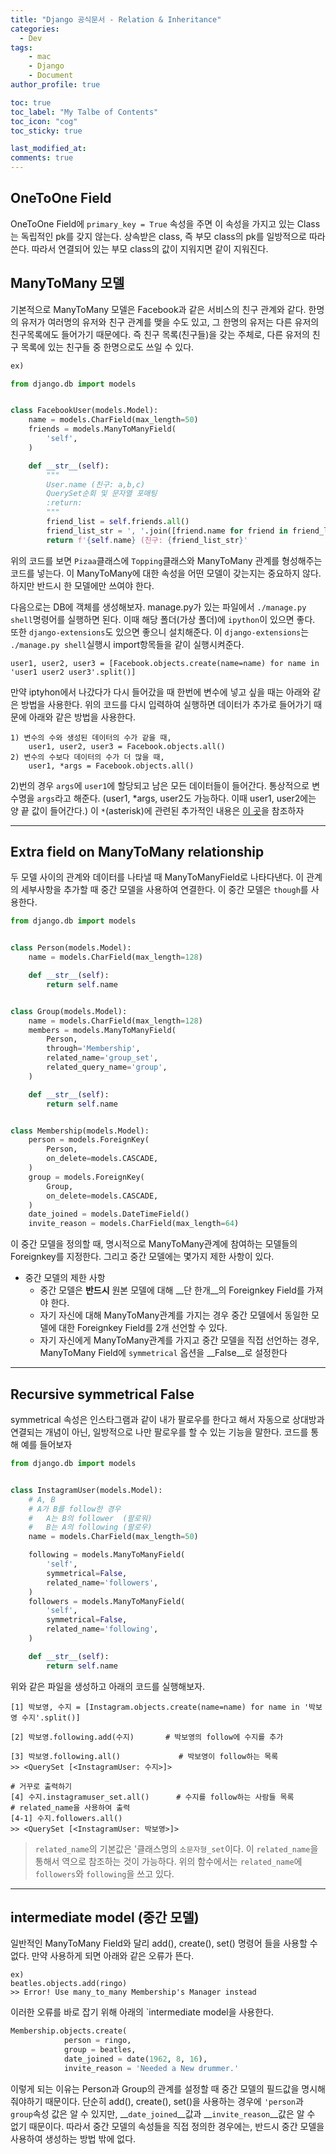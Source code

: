 ```yaml
---
title: "Django 공식문서 - Relation & Inheritance"
categories: 
  - Dev
tags:
    - mac
    - Django
    - Document
author_profile: true

toc: true
toc_label: "My Talbe of Contents"
toc_icon: "cog"
toc_sticky: true

last_modified_at:
comments: true
---
```



## OneToOne Field

OneToOne Field에 `primary_key = True` 속성을 주면 이 속성을 가지고 있는 Class는 독립적인 pk를 갖지 않는다. 상속받은 class, 즉 부모 class의 pk를 일방적으로 따라 쓴다. 따라서 연결되어 있는 부모 class의 값이 지워지면 같이 지워진다.


## ManyToMany 모델

기본적으로 ManyToMany 모델은 Facebook과 같은 서비스의 친구 관계와 같다. 한명의 유저가 여러명의 유저와 친구 관계를 맺을 수도 있고, 그 한명의 유저는 다른 유저의 친구목록에도 들어가기 때문에다. 즉 친구 목록(친구들)을 갖는 주체로, 다른 유저의 친구 목록에 있는 친구들 중 한명으로도 쓰일 수 있다.



```python
ex)

from django.db import models


class FacebookUser(models.Model):
    name = models.CharField(max_length=50)
    friends = models.ManyToManyField(
        'self',
    )

    def __str__(self):
        """
        User.name (친구: a,b,c)
        QuerySet순회 및 문자열 포매팅
        :return:
        """
        friend_list = self.friends.all()
        friend_list_str = ', '.join([friend.name for friend in friend_list])
        return f'{self.name} (친구: {friend_list_str}' 
```
위의 코드를 보면 `Pizaa`클래스에 `Topping`클래스와 ManyToMany 관계를 형성해주는 코드를 넣는다. 이 ManyToMany에 대한 속성을 어떤 모델이 갖는지는 중요하지 않다. 하지만 반드시 한 모델에만 쓰여야 한다. 

다음으로는 DB에 객체를 생성해보자. manage.py가 있는 파일에서 `./manage.py shell`명령어를 실행하면 된다. 이때 해당 폴더(가상 폴더)에 `ipython`이 있으면 좋다. 또한 `django-extensions`도 있으면 좋으니 설치해준다. 이 `django-extensions`는 `./manage.py shell`실행시 import항목들을 같이 실행시켜준다. 

	user1, user2, user3 = [Facebook.objects.create(name=name) for name in 'user1 user2 user3'.split()]

만약 iptyhon에서 나갔다가 다시 들어갔을 때 한번에 변수에 넣고 싶을 때는 아래와 같은 방법을 사용한다. 위의 코드를 다시 입력하여 실행하면 데이터가 추가로 들어가기 때문에 아래와 같은 방법을 사용한다.

```
1) 변수의 수와 생성된 데이터의 수가 같을 때,
	user1, user2, user3 = Facebook.objects.all()
2) 변수의 수보다 데이터의 수가 더 많을 때,
	user1, *args = Facebook.objects.all()
```

2)번의 경우 `args`에 `user1`에 할당되고 남은 모든 데이터들이 들어간다. 통상적으로 변수명을 `args`라고 해준다. (user1, *args, user2도 가능하다. 이때 user1, user2에는 양 끝 값이 들어간다.)
이 `*`(asterisk)에 관련된 추가적인 내용은 [이 곳](https://mingrammer.com/understanding-the-asterisk-of-python/)을 참조하자

---

## Extra field on ManyToMany relationship


두 모델 사이의 관계와 데이터를 나타낼 때 ManyToManyField로 나타다낸다. 이 관계의 세부사항을 추가할 때 중간 모델을 사용하여 연결한다. 이 중간 모델은 `though`를 사용한다.

```python
from django.db import models


class Person(models.Model):
    name = models.CharField(max_length=128)

    def __str__(self):
        return self.name


class Group(models.Model):
    name = models.CharField(max_length=128)
    members = models.ManyToManyField(
        Person,
        through='Membership',
        related_name='group_set',
        related_query_name='group',
    )

    def __str__(self):
        return self.name


class Membership(models.Model):
    person = models.ForeignKey(
        Person,
        on_delete=models.CASCADE,
    )
    group = models.ForeignKey(
        Group,
        on_delete=models.CASCADE,
    )
    date_joined = models.DateTimeField()
    invite_reason = models.CharField(max_length=64)
```
이 중간 모델을 정의할 때, 명시적으로 ManyToMany관계에 참여하는 모델들의 Foreignkey를 지정한다. 그리고 중간 모델에는 몇가지 제한 사항이 있다. 

- 중간 모델의 제한 사항
	-  중간 모델은 __반드시__ 원본 모델에 대해 __단 한개__의 Foreignkey Field를 가져야 한다.
	-  자기 자신에 대해 ManyToMany관계를 가지는 경우 중간 모델에서 동일한 모델에 대한 Foreignkey Field를 2개 선언할 수 있다.
	-  자기 자신에게 ManyToMany관계를 가지고 중간 모델을 직접 선언하는 경우, ManyToMany Field에 `symmetrical` 옵션을 __False__로 설정한다 

----


## Recursive symmetrical False
symmetrical 속성은 인스타그램과 같이 내가 팔로우를 한다고 해서 자동으로 상대방과 연결되는 개념이 아닌, 일방적으로 나만 팔로우를 할 수 있는 기능을 말한다. 코드를 통해 예를 들어보자 

```python
from django.db import models


class InstagramUser(models.Model):
    # A, B
    # A가 B를 follow한 경우
    #   A는 B의 follower  (팔로워)
    #   B는 A의 following (팔로우)
    name = models.CharField(max_length=50)

    following = models.ManyToManyField(
        'self',
        symmetrical=False,
        related_name='followers',
    )
    followers = models.ManyToManyField(
        'self',
        symmetrical=False,
        related_name='following',
    )

    def __str__(self):
        return self.name
```
위와 같은 파일을 생성하고 아래의 코드를 실행해보자.

```
[1] 박보영, 수지 = [Instagram.objects.create(name=name) for name in '박보영 수지'.split()]

[2] 박보영.following.add(수지) 		# 박보영의 follow에 수지를 추가

[3] 박보영.following.all() 			# 박보영이 follow하는 목록
>> <QuerySet [<InstagramUser: 수지>]>

# 거꾸로 출력하기
[4] 수지.instagramuser_set.all()		# 수지를 follow하는 사람들 목록
# related_name을 사용하여 출력
[4-1] 수지.followers.all()
>> <QuerySet [<InstagramUser: 박보영>]>
```
> `related_name`의 기본값은 '클래스명의 `소문자형_set`이다. 이 `related_name`을 통해서 역으로 참조하는 것이 가능하다. 위의 함수에서는 `related_name`에 `followers`와 `following`을 쓰고 있다.


---

## intermediate model (중간 모델)

일반적인 ManyToMany Field와 달리 add(), create(), set() 명령어 들을 사용할 수 없다. 만약 사용하게 되면 아래와 같은 오류가 뜬다.
	
	ex)
	beatles.objects.add(ringo)
	>> Error! Use many_to_many Membership's Manager instead

이러한 오류를 바로 잡기 위해 아래의 `intermediate model을 사용한다. 

```python
Membership.objects.create(
			person = ringo,
			group = beatles,
			date_joined = date(1962, 8, 16),
			invite_reason = 'Needed a New drummer.'
```


이렇게 되는 이유는 Person과 Group의 관계를 설정할 때 중간 모델의 필드값을 명시해줘야하기 때문이다. 단순히 add(), create(), set()을 사용하는 경우에 `'person`과 `group`속성 값은 알 수 있지만, __`date_joined`__값과 __`invite_reason`__값은 알 수 없기 때문이다. 따라서 중간 모델의 속성들을 직접 정의한 경우에는, 반드시 중간 모델을 사용하여 생성하는 방법 밖에 없다.
